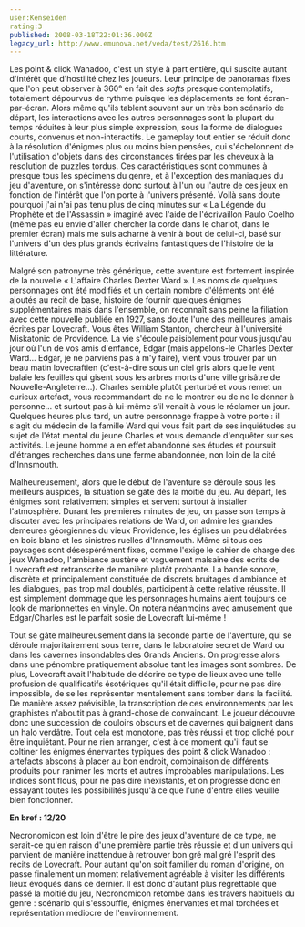 ```yaml
---
user:Kenseiden
rating:3
published: 2008-03-18T22:01:36.000Z
legacy_url: http://www.emunova.net/veda/test/2616.htm
---
```

Les point & click Wanadoo, c'est un style à part entière, qui suscite autant d'intérêt que d'hostilité chez les joueurs. Leur principe de panoramas fixes que l'on peut observer à 360° en fait des _softs_ presque contemplatifs, totalement dépourvus de rythme puisque les déplacements se font écran-par-écran. Alors même qu'ils tablent souvent sur un très bon scénario de départ, les interactions avec les autres personnages sont la plupart du temps réduites à leur plus simple expression, sous la forme de dialogues courts, convenus et non-interactifs. Le gameplay tout entier se réduit donc à la résolution d'énigmes plus ou moins bien pensées, qui s'échelonnent de l'utilisation d'objets dans des circonstances tirées par les cheveux à la résolution de puzzles tordus. Ces caractéristiques sont communes à presque tous les spécimens du genre, et à l'exception des maniaques du jeu d'aventure, on s'intéresse donc surtout à l'un ou l'autre de ces jeux en fonction de l'intérêt que l'on porte à l'univers présenté. Voilà sans doute pourquoi j'ai n'ai pas tenu plus de cinq minutes sur « La Légende du Prophète et de l'Assassin » imaginé avec l'aide de l'écrivaillon Paulo Coelho (même pas eu envie d'aller chercher la corde dans le chariot, dans le premier écran) mais me suis acharné à venir à bout de celui-ci, basé sur l'univers d'un des plus grands écrivains fantastiques de l'histoire de la littérature.  

  

Malgré son patronyme très générique, cette aventure est fortement inspirée de la nouvelle « L'affaire Charles Dexter Ward ». Les noms de quelques personnages ont été modifiés et un certain nombre d'éléments ont été ajoutés au récit de base, histoire de fournir quelques énigmes supplémentaires mais dans l'ensemble, on reconnaît sans peine la filiation avec cette nouvelle publiée en 1927, sans doute l'une des meilleures jamais écrites par Lovecraft. Vous êtes William Stanton, chercheur à l'université Miskatonic de Providence. La vie s'écoule paisiblement pour vous jusqu'au jour où l'un de vos amis d'enfance, Edgar (mais appelons-le Charles Dexter Ward... Edgar, je ne parviens pas à m'y faire), vient vous trouver par un beau matin lovecraftien (c'est-à-dire sous un ciel gris alors que le vent balaie les feuilles qui gisent sous les arbres morts d'une ville grisâtre de Nouvelle-Angleterre...). Charles semble plutôt perturbé et vous remet un curieux artefact, vous recommandant de ne le montrer ou de ne le donner à personne... et surtout pas à lui-même s'il venait à vous le réclamer un jour. Quelques heures plus tard, un autre personnage frappe à votre porte : il s'agit du médecin de la famille Ward qui vous fait part de ses inquiétudes au sujet de l'état mental du jeune Charles et vous demande d'enquêter sur ses activités. Le jeune homme a en effet abandonné ses études et poursuit d'étranges recherches dans une ferme abandonnée, non loin de la cité d'Innsmouth.  

  

Malheureusement, alors que le début de l'aventure se déroule sous les meilleurs auspices, la situation se gâte dès la moitié du jeu. Au départ, les énigmes sont relativement simples et servent surtout à installer l'atmosphère. Durant les premières minutes de jeu, on passe son temps à discuter avec les principales relations de Ward, on admire les grandes demeures géorgiennes du vieux Providence, les églises un peu délabrées en bois blanc et les sinistres ruelles d'Innsmouth. Même si tous ces paysages sont désespérément fixes, comme l'exige le cahier de charge des jeux Wanadoo, l'ambiance austère et vaguement malsaine des écrits de Lovecraft est retranscrite de manière plutôt probante. La bande sonore, discrète et principalement constituée de discrets bruitages d'ambiance et les dialogues, pas trop mal doublés, participent à cette relative réussite. Il est simplement dommage que les personnages humains aient toujours ce look de marionnettes en vinyle. On notera néanmoins avec amusement que Edgar/Charles est le parfait sosie de Lovecraft lui-même !  

  

Tout se gâte malheureusement dans la seconde partie de l'aventure, qui se déroule majoritairement sous terre, dans le laboratoire secret de Ward ou dans les cavernes insondables des Grands Anciens. On progresse alors dans une pénombre pratiquement absolue tant les images sont sombres. De plus, Lovecraft avait l'habitude de décrire ce type de lieux avec une telle profusion de qualificatifs ésotériques qu'il était difficile, pour ne pas dire impossible, de se les représenter mentalement sans tomber dans la facilité. De manière assez prévisible, la transcription de ces environnements par les graphistes n'aboutit pas à grand-chose de convaincant. Le joueur découvre donc une succession de couloirs obscurs et de cavernes qui baignent dans un halo verdâtre. Tout cela est monotone, pas très réussi et trop cliché pour être inquiétant. Pour ne rien arranger, c'est à ce moment qu'il faut se coltiner les énigmes énervantes typiques des point & click Wanadoo : artefacts abscons à placer au bon endroit, combinaison de différents produits pour ranimer les morts et autres improbables manipulations. Les indices sont flous, pour ne pas dire inexistants, et on progresse donc en essayant toutes les possibilités jusqu'à ce que l'une d'entre elles veuille bien fonctionner.  

  

**En bref : 12/20**  

Necronomicon est loin d'être le pire des jeux d'aventure de ce type, ne serait-ce qu'en raison d'une première partie très réussie et d'un univers qui parvient de manière inattendue à retrouver bon gré mal gré l'esprit des récits de Lovecraft. Pour autant qu'on soit familier du roman d'origine, on passe finalement un moment relativement agréable à visiter les différents lieux évoqués dans ce dernier. Il est donc d'autant plus regrettable que passé la moitié du jeu, Necronomicon retombe dans les travers habituels du genre : scénario qui s'essouffle, énigmes énervantes et mal torchées et représentation médiocre de l'environnement.